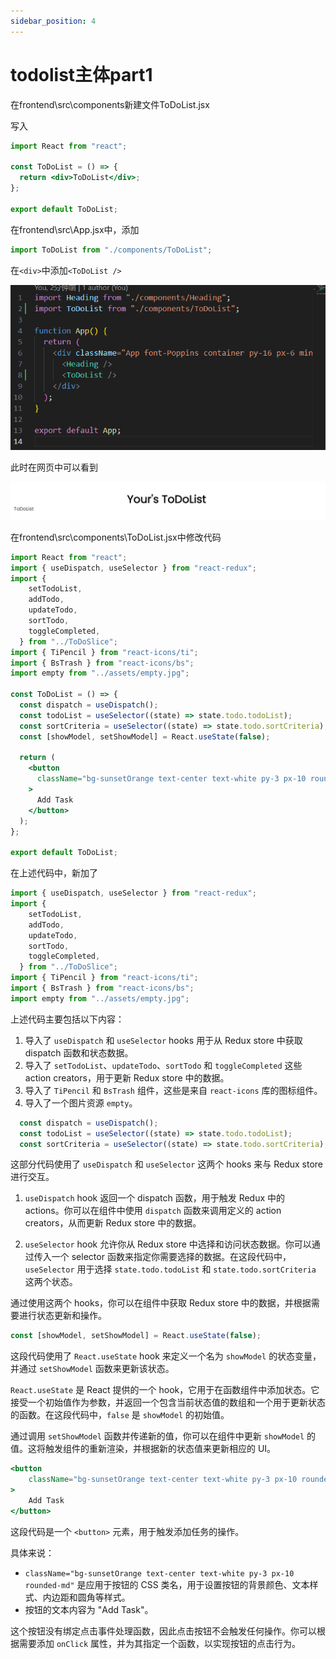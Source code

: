 ```yaml
---
sidebar_position: 4
---
```


# todolist主体part1

在frontend\src\components新建文件ToDoList.jsx

写入
```jsx
import React from "react";

const ToDoList = () => {
  return <div>ToDoList</div>;
};

export default ToDoList;
```

在frontend\src\App.jsx中，添加
```jsx
import ToDoList from "./components/ToDoList";
```

在`<div>`中添加`<ToDoList />`

![](img/3_1.png)

此时在网页中可以看到

![](img/3_2.png)

在frontend\src\components\ToDoList.jsx中修改代码

```jsx
import React from "react";
import { useDispatch, useSelector } from "react-redux";
import {
    setTodoList,
    addTodo,
    updateTodo,
    sortTodo,
    toggleCompleted,
  } from "../ToDoSlice";
import { TiPencil } from "react-icons/ti";
import { BsTrash } from "react-icons/bs";
import empty from "../assets/empty.jpg";

const ToDoList = () => {
  const dispatch = useDispatch();
  const todoList = useSelector((state) => state.todo.todoList);
  const sortCriteria = useSelector((state) => state.todo.sortCriteria);
  const [showModel, setShowModel] = React.useState(false);

  return (
    <button
      className="bg-sunsetOrange text-center text-white py-3 px-10 rounded-md"
    >
      Add Task
    </button>
  );
};

export default ToDoList;

```

在上述代码中，新加了

```jsx
import { useDispatch, useSelector } from "react-redux";
import {
    setTodoList,
    addTodo,
    updateTodo,
    sortTodo,
    toggleCompleted,
  } from "../ToDoSlice";
import { TiPencil } from "react-icons/ti";
import { BsTrash } from "react-icons/bs";
import empty from "../assets/empty.jpg";
```

上述代码主要包括以下内容：

1. 导入了 `useDispatch` 和 `useSelector` hooks 用于从 Redux store 中获取 dispatch 函数和状态数据。
2. 导入了 `setTodoList`、`updateTodo`、`sortTodo` 和 `toggleCompleted` 这些 action creators，用于更新 Redux store 中的数据。
3. 导入了 `TiPencil` 和 `BsTrash` 组件，这些是来自 `react-icons` 库的图标组件。
4. 导入了一个图片资源 `empty`。

```jsx
  const dispatch = useDispatch();
  const todoList = useSelector((state) => state.todo.todoList);
  const sortCriteria = useSelector((state) => state.todo.sortCriteria);
```
这部分代码使用了 `useDispatch` 和 `useSelector` 这两个 hooks 来与 Redux store 进行交互。

1. `useDispatch` hook 返回一个 dispatch 函数，用于触发 Redux 中的 actions。你可以在组件中使用 `dispatch` 函数来调用定义的 action creators，从而更新 Redux store 中的数据。

2. `useSelector` hook 允许你从 Redux store 中选择和访问状态数据。你可以通过传入一个 selector 函数来指定你需要选择的数据。在这段代码中，`useSelector` 用于选择 `state.todo.todoList` 和 `state.todo.sortCriteria` 这两个状态。

通过使用这两个 hooks，你可以在组件中获取 Redux store 中的数据，并根据需要进行状态更新和操作。

```jsx
const [showModel, setShowModel] = React.useState(false);
```
这段代码使用了 `React.useState` hook 来定义一个名为 `showModel` 的状态变量，并通过 `setShowModel` 函数来更新该状态。

`React.useState` 是 React 提供的一个 hook，它用于在函数组件中添加状态。它接受一个初始值作为参数，并返回一个包含当前状态值的数组和一个用于更新状态的函数。在这段代码中，`false` 是 `showModel` 的初始值。

通过调用 `setShowModel` 函数并传递新的值，你可以在组件中更新 `showModel` 的值。这将触发组件的重新渲染，并根据新的状态值来更新相应的 UI。

```jsx
<button
    className="bg-sunsetOrange text-center text-white py-3 px-10 rounded-md"
>
    Add Task
</button>
```

这段代码是一个 `<button>` 元素，用于触发添加任务的操作。

具体来说：

- `className="bg-sunsetOrange text-center text-white py-3 px-10 rounded-md"` 是应用于按钮的 CSS 类名，用于设置按钮的背景颜色、文本样式、内边距和圆角等样式。
- 按钮的文本内容为 "Add Task"。

这个按钮没有绑定点击事件处理函数，因此点击按钮不会触发任何操作。你可以根据需要添加 `onClick` 属性，并为其指定一个函数，以实现按钮的点击行为。
